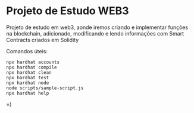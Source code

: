 
# Projeto de Estudo WEB3

Projeto de estudo em web3, aonde iremos criando e implementar funções na blockchain, adicionado, modificando e lendo informações com Smart Contracts criados em Solidity

Comandos úteis:

```shell
npx hardhat accounts
npx hardhat compile
npx hardhat clean
npx hardhat test
npx hardhat node
node scripts/sample-script.js
npx hardhat help
```

=)